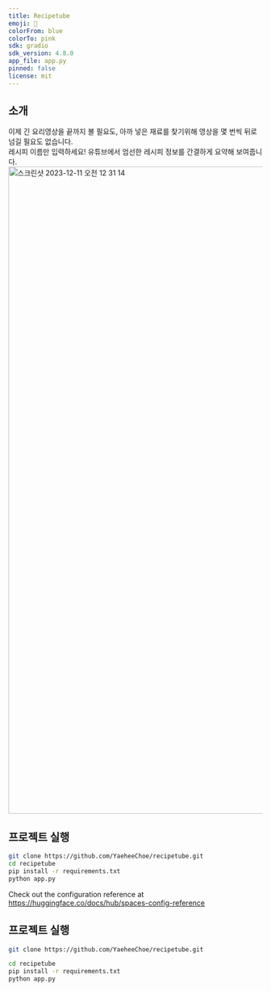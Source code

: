 ```yaml
---
title: Recipetube
emoji: 🐠
colorFrom: blue
colorTo: pink
sdk: gradio
sdk_version: 4.8.0
app_file: app.py
pinned: false
license: mit
---
```


## 소개

이제 긴 요리영상을 끝까지 볼 필요도, 아까 넣은 재료를 찾기위해 영상을 몇 번씩 뒤로 넘길 필요도 없습니다.  
레시피 이름만 입력하세요! 유튜브에서 엄선한 레시피 정보를 간결하게 요약해 보여줍니다.
<img width="1281" alt="스크린샷 2023-12-11 오전 12 31 14" src="https://github.com/YaeheeChoe/recipetube/assets/72256237/780084d2-7c4e-4800-b421-37606e44fce0">

## 프로젝트 실행

```bash
git clone https://github.com/YaeheeChoe/recipetube.git
cd recipetube
pip install -r requirements.txt
python app.py
```
Check out the configuration reference at https://huggingface.co/docs/hub/spaces-config-reference

## 프로젝트 실행

```bash
git clone https://github.com/YaeheeChoe/recipetube.git

cd recipetube
pip install -r requirements.txt
python app.py
```
